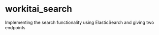 # workitai_search
Implementing the search functionality using ElasticSearch and giving two endpoints
